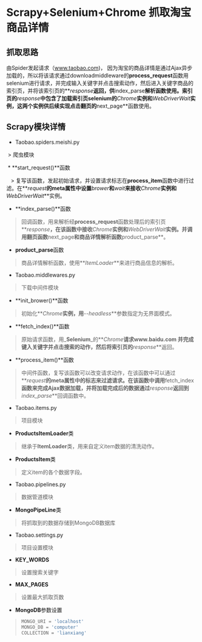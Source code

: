# Scrapy+Selenium+Chrome 抓取淘宝商品详情

## 抓取思路
由Spider发起请求（www.taobao.com)， 因为淘宝的商品详情是通过Ajax异步加载的，所以将该请求通过downloadmiddleware的**process_request**函数用selenium进行请求，并完成输入关键字并点击搜索动作，然后进入关键字商品的索引页，并将该索引页的**_response_**返回，供**index_parse**解析函数使用。索引页的**_response_**中包含了加载索引页selenium的**_Chrome_**实例和**_WebDriverWait_**实例，这两个实例供后续实现点击翻页的**next_page**函数使用。

## Scrapy模块详情

* Taobao.spiders.meishi.py

  > 爬虫模块

  * **start_request()**函数

    > 复写该函数，发起初始请求，并设置请求标志在**process_item**函数中进行过滤。在**_request_**的meta属性中设置**_brower_**和**_wait_**来接收**_Chrome_**实例和**_WebDriverWait_**实例。

  * **index_parse()**函数
   > 回调函数，用来解析经**process_request**函数处理后的索引页**_response_**，在该函数中接收**_Chrome_**实例和**_WebDriverWait_**实例。并调用翻页函数**next_page**和商品详情解析函数**product_parse**。

  * **product_parse**函数
   > 商品详情解析函数，使用**_ItemLoader_**来进行商品信息的解析。

* Taobao.middlewares.py
 > 下载中间件模块

  * **init_brower()**函数
   > 初始化**_Chrome_**实例，用**_--headless_**参数指定为无界面模式。

  * **fetch_index()**函数
   > 原始请求函数，用_**Selenium**_的**_Chrome_**请求www.baidu.com 并完成键入关键字并点击搜索的动作，然后将索引页的**_response_**返回。

  * **process_item()**函数
   > 中间件函数，复写该函数可以改变请求动作，在该函数中可以通过**_request_**的meta属性中的标志来过滤请求。在该函数中调用**fetch_index**函数来完成Ajax数据加载，并将加载完成后的数据通过**_response_**返回到**_index_parse_**回调函数中。

* Taobao.items.py
 > 项目模块

  * **ProductsItemLoader**类
   > 继承于**ItemLoader**类，用来自定义item数据的清洗动作。

  * **ProductsItem**类
   > 定义item的各个数据字段。

* Taobao.pipelines.py
 > 数据管道模块

  * **MongoPipeLine**类
   > 将抓取到的数据存储到MongoDB数据库

* Taobao.settings.py
 > 项目设置模块

  * **KEY_WORDS**
   > 设置搜索关键字

  * **MAX_PAGES**
   > 设置最大抓取页数

  * **MongoDB**参数设置
   > ```py
   > MONGO_URI = 'localhost'
   > MONGO_DB = 'computer'
   > COLLECTION = 'lianxiang'
   > ```